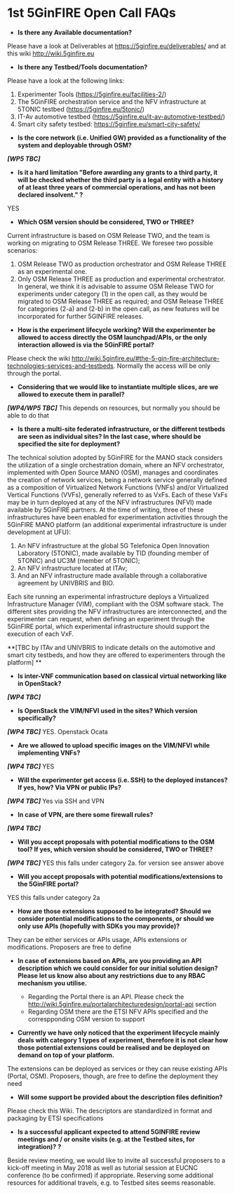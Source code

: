 <!-- TITLE: 1st 5GinFIRE Open Call FAQs -->
<!-- SUBTITLE: FAQs -->

# 1st 5GinFIRE Open Call FAQs

* **Is there any Available documentation?**

Please have a look at Deliverables at https://5ginfire.eu/deliverables/ and at this wiki http://wiki.5ginfire.eu

* **Is there any Testbed/Tools documentation?**

Please have a look at the following links:
1. Experimenter Tools (https://5ginfire.eu/facilities-2/)
2. The 5GinFIRE orchestration service and the NFV infrastructure at 5TONIC testbed (https://5ginfire.eu/5tonic/)
3. IT-Av automotive testbed (https://5ginfire.eu/it-av-automotive-testbed/)
4. Smart city safety testbed: https://5ginfire.eu/smart-city-safety/
 

* **Is the core network (i.e. Unified GW) provided as a functionality of the system and deployable through OSM?**

***[WP5 TBC]***

* **Is it a hard limitation "Before  awarding any grants to a third party, it will  be  checked whether the  third party is a legal entity with a history of at least three years of commercial operations, and has not been declared insolvent." ?**

YES

* **Which OSM version should be considered, TWO or THREE?**

Current infrastructure is based on OSM Release TWO, and the team is working on migrating to OSM Release THREE. We foresee two possible scenarios:
1. OSM Release TWO as production orchestrator and OSM Release THREE as an experimental one.
1. Only OSM Release THREE as production and experimental orchestrator.
In general, we think it is advisable to assume OSM Release TWO for experiments under category (1) in the open call, as they would be migrated to OSM Release THREE as required; and OSM Release THREE for categories (2-a) and (2-b) in the open call, as new features will be incorporated for further 5GINFIRE releases.


* **How is the experiment lifecycle working? Will the experimenter be allowed to access directly the OSM launchpad/APIs, or the only interaction allowed is via the 5GinFIRE portal?**

Please check the wiki http://wiki.5ginfire.eu/#the-5-gin-fire-architecture-technologies-services-and-testbeds. Normally the access will be only through the portal.

* **Considering that we would like to instantiate multiple slices, are we allowed to execute them in parallel?**

***[WP4/WP5 TBC]*** This depends on resources, but normally you should be able to do that

* **Is there a multi-site federated infrastructure, or the different testbeds are seen as individual sites? In the last case, where should be specified the site for deployment?**

The technical solution adopted by 5GinFIRE for the MANO stack considers the utilization of a single orchestration domain, where an NFV orchestrator, implemented with Open Source MANO (OSM), manages and coordinates the creation of network services, being a network service generally defined as a composition of Virtualized Network Functions (VNFs) and/or Virtualized Vertical Functions (VVFs), generally referred to as VxFs. Each of these VxFs may be in turn deployed at any of the NFV infrastructures (NFVI) made available by 5GinFIRE partners. At the time of writing, three of these infrastructures have been enabled for experimentation activities through the 5GinFIRE MANO platform (an additional experimental infrastructure is under development at UFU): 

1) An NFV infrastructure at the global 5G Telefonica Open Innovation Laboratory (5TONIC), made available by TID (founding member of 5TONIC) and UC3M (member of 5TONIC); 
2) An NFV infrastructure located at ITAv;
3) And an NFV infrastructure made available through a collaborative agreement by UNIVBRIS and BIO.

Each site running an experimental infrastructure deploys a Virtualized Infrastructure Manager (VIM), compliant with the OSM software stack. The different sites providing the NFV infrastructures are interconnected, and the experimenter can request, when defining an experiment through the 5GinFIRE portal, which experimental infrastructure should support the execution of each VxF. 

**[TBC by ITAv and UNIVBRIS to indicate details on the automotive and smart city testbeds, and how they are offered to experimenters through the platform] **


* **Is inter-VNF communication based on classical virtual networking like in OpenStack?**

***[WP4 TBC]***

* **Is OpenStack the VIM/NFVI used in the sites? Which version specifically?**

***[WP4 TBC]*** YES. Openstack Ocata 

* **Are we allowed to upload specific images on the VIM/NFVI while implementing VNFs?**

***[WP4 TBC]*** YES

* **Will the experimenter get access (i.e. SSH) to the deployed instances? If yes, how? Via VPN or public IPs?** 

***[WP4 TBC]***  Yes via SSH and VPN

* **In case of VPN, are there some firewall rules?**

***[WP4 TBC]***

* **Will you accept proposals with potential modifications to the OSM tool? If yes, which version should be considered, TWO or THREE?**

***[WP4 TBC]*** YES this falls under category 2a. for version see answer above

* **Will you accept proposals with potential modifications/extensions to the 5GinFIRE portal?**

YES this falls under category 2a

* **How are those extensions supposed to be integrated? Should we consider potential modifications to the components, or should we only use APIs (hopefully with SDKs you may provide)?** 

They can be either services or APIs usage, APIs extensions or modifications. Proposers are free to define

* **In case of extensions based on APIs, are you providing an API description which we could consider for our initial solution design? Please let us know also about any restrictions due to any RBAC mechanism you utilise.** 

    * Regarding the Portal there is an API. Please check the http://wiki.5ginfire.eu/portalarchitecturedesign/portal-api section
    * Regarding OSM there are the ETSI NFV APIs specified and the correspponding OSM version to support


* **Currently we have only noticed that the experiment lifecycle mainly deals with category 1 types of experiment, therefore it is not clear how those potential extensions could be realised and be deployed on demand on top of your platform.**

The extensions can be deployed as services or they can reuse existing APIs (Portal, OSM). Proposers, though, are free to define the deployment they need

* **Will some support be provided about the description files definition?**

Please check this Wiki. The descriptors are standardized in format and packaging by ETSI specifications

* **Is a successful applicant expected to attend 5GINFIRE review meetings and / or onsite visits (e.g. at the Testbed sites, for integration)? ?**

Beside review meeting, we would like to invite all successful proposers to a kick-off meeting in May 2018 as well as tutorial session at EUCNC conference (to be confirmed) if appropriate. Reserving some additional resources for additional travels, e.g. to Testbed sites seems reasonable.





